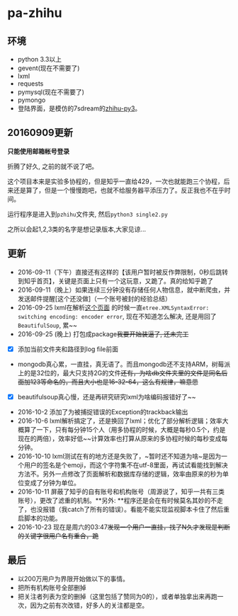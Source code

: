 # pa-zhihu

## 环境

 - python 3.3以上
 - gevent(现在不需要了)
 - lxml
 - requests
 - pymysql(现在不需要了)
 - pymongo
 - 登陆界面，是模仿的7sdream的[zhihu-py3](https://github.com/7sDream/zhihu-py3)。

## 20160909更新

**只能使用邮箱帐号登录**

折腾了好久, 之前的就不说了吧。

这个项目本来是实验多协程的，但是知乎一直给429，一次也就能跑三个协程，后来还是算了，但是一个慢慢跑吧，也就不给服务器平添压力了。反正我也不在乎时间。

运行程序是进入到`pzhihu`文件夹, 然后`python3 single2.py`

之所以会起1,2,3类的名字是想记录版本,大家见谅...


## 更新

- 2016-09-11（下午）直接还有这样的【该用户暂时被反作弊限制，0秒后跳转到知乎首页】，关键是页面上只有一个这玩意，又跪了。真的给知乎跪了
- 2016-09-11（晚上）如果连续三分钟没有存储任何人物信息，就中断爬虫，并发送邮件提醒[这个还没做]（一个账号被封的经验总结）
- 2016-09-25 lxml在解析[这个页面](https://www.zhihu.com/people/光明) 的时候一直`etree.XMLSyntaxError: switching encoding: encoder error`, 现在不知道怎么解决, 还是用回了`BeautifulSoup`, 累~~
- 2016-09-25 (晚上) 打包成package~~我要开始装逼了, 还未完工~~
- [x] 添加当前文件夹和路径到log file前面
- mongodb真心累，一直挂，真无语了。而且mongodb还不支持ARM，树莓派上的是32位的，最大只支持2G的文件~~还有，为啥db文件夹里的文件是同名后面加123等命名的，而且大小也是16-32-64，这么有规律，嘛意思~~
- [x] beautifulsoup真心慢，还是再研究研究lxml为啥编码报错好了~~
- 2016-10-2 添加了为被捕捉错误的Exception的trackback输出
- 2016-10-6 lxml解析搞定了，还是换回了lxml；优化了部分解析逻辑；效率大概算了一下，只有每分钟15个人（用多协程的时候，大概是每秒0.5个，约是现在的两倍），效率好低~~计算效率也打算从原来的多协程时候的每秒变成每分钟。
- 2016-10-10 lxml测试在有的地方还是失败了，~暂时还不知道为啥~是因为一个用户的签名是个emoji，而这个字符集不在utf-8里面，再试试看能找到解决方法不。另外一点修改了页面解析和数据库存储的逻辑，效率由原来的秒为单位变成了分钟为单位。
- 2016-10-11 屏蔽了知乎的自有账号和机构账号（周源说了，知乎一共有三类账号），更改了滤重的机制。**另外: **程序还是会在有时候莫名其妙的不走了，也没报错（我catch了所有的错误）。看能不能实现监视脚本卡住了然后重启脚本的功能。
- 2016-10-23 现在是周六的03:47~~发现一个用户一直挂，找了N久才发现是判断的关键字很用户名有重合，跪~~

## 最后

- 以200万用户为界限开始做以下的事情。
- 把所有机构账号全部删掉
- 把关注者列表为空的删掉（这里包括了赞同为0的），或者单独拿出来再跑一次，因为之前有次改错，好多人的关注都是空。
